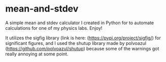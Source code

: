 # mean-and-stdev
A simple mean and stdev calculator I created in Python for to automate calculations for one of my physics labs. Enjoy!

It utilizes the sigfig library (link is here: (https://pypi.org/project/sigfig/) for significant figures, and I used the shutup library made by polvoazul (https://github.com/polvoazul/shutup) because some of the warnings got really annoying at some point.

